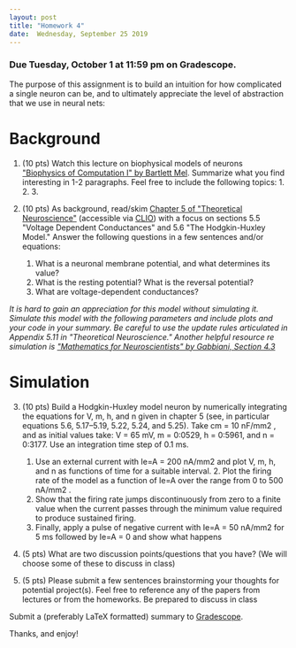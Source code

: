 ```yaml
---
layout: post
title: "Homework 4"
date:  Wednesday, September 25 2019
---
```



### Due Tuesday, October 1 at 11:59 pm on Gradescope. 


The purpose of this assignment is to build an intuition for how complicated a single neuron can be, and to ultimately appreciate the level of abstraction that we use in neural nets:

# Background

1. (10 pts) Watch this lecture on biophysical models of neurons ["Biophysics of Computation I" by Bartlett Mel](https://simons.berkeley.edu/talks/mel-biophysics-i). Summarize what you find interesting in 1-2 paragraphs. Feel free to include the following topics:
    1.
    2.
    3.

2. (10 pts) As background, read/skim [Chapter 5 of "Theoretical Neuroscience"](https://ebookcentral.proquest.com/lib/columbia/detail.action?docID=3338869) (accessible via [CLIO](https://clio.columbia.edu/quicksearch?q=theoretical+neuroscience+abbott&commit=Search)) with a focus on sections 5.5 "Voltage Dependent Conductances" and 5.6 "The Hodgkin-Huxley Model." Answer the following questions in a few sentences and/or equations:
    1. What is a neuronal membrane potential, and what determines its value?
    2. What is the resting potential? What is the reversal potential?
    3. What are voltage-dependent conductances?

_It is hard to gain an appreciation for this model without simulating it. Simulate this model with the following parameters and include plots and your code in your summary. Be careful to use the update rules articulated in Appendix 5.11 in "Theoretical Neuroscience." Another helpful resource re simulation is ["Mathematics for Neuroscientists" by Gabbiani, Section 4.3](https://www-sciencedirect-com.ezproxy.cul.columbia.edu/book/9780128018958/mathematics-for-neuroscientists)_

# Simulation

3. (10 pts) Build a Hodgkin-Huxley model neuron by numerically integrating the equations for V, m, h, and n given in chapter 5 (see, in particular equations 5.6, 5.17–5.19, 5.22, 5.24, and 5.25). Take cm = 10 nF/mm2 , and as initial values take: V = 65 mV, m = 0:0529, h = 0:5961, and n = 0:3177. Use an integration time step of 0.1 ms. 
    1. Use an external current with Ie=A = 200 nA/mm2 and plot V, m, h, and n as functions of time for a suitable interval.     2. Plot the firing rate of the model as a function of Ie=A over the range from 0 to 500 nA/mm2 . 
    3. Show that the firing rate jumps discontinuously from zero to a finite value when the current passes through the minimum value required to produce sustained firing. 
    4. Finally, apply a pulse of negative current with Ie=A = 50 nA/mm2 for 5 ms followed by Ie=A = 0 and show what happens

4. (5 pts) What are two discussion points/questions that you have? (We will choose some of these to discuss in class)

5. (5 pts) Please submit a few sentences brainstorming your thoughts for potential project(s). Feel free to reference any of the papers from lectures or from the homeworks. Be prepared to discuss in class

Submit a (preferably LaTeX formatted) summary to [Gradescope](https://www.gradescope.com/courses/61715).

Thanks, and enjoy!
